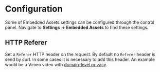 # Configuration

Some of Embedded Assets settings can be configured through the control panel. Navigate to **Settings &rarr; Embedded Assets** to find these settings.

## HTTP Referer
Set a `Referer` HTTP header on the request. By default no `Referer` header is send by curl. In some cases it is necessary to add this header. An example would be a Vimeo video with [domain-level privacy](https://developer.vimeo.com/api/oembed/videos#embedding-videos-with-domain-privacy).

